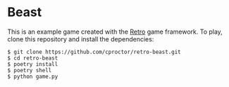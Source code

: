 # Beast

This is an example game created with the [Retro](https://retro-games.readthedocs.io)
game framework. To play, clone this repository and install the dependencies:

    $ git clone https://github.com/cproctor/retro-beast.git
    $ cd retro-beast
    $ poetry install
    $ poetry shell
    $ python game.py
